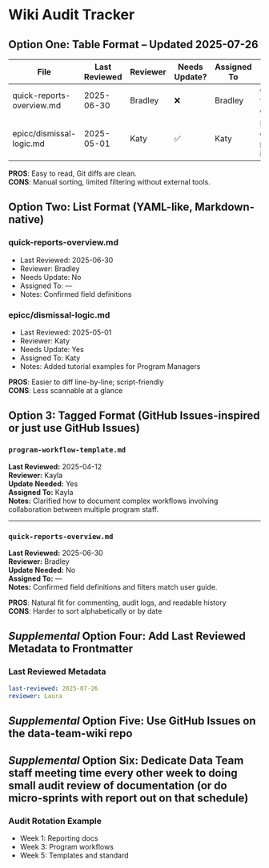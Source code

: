# Wiki Audit Tracker

## **Option One**: Table Format – Updated 2025-07-26

| File | Last Reviewed | Reviewer | Needs Update? | Assigned To | Notes |
|------|----------------|----------|----------------|-------------|-------|
| quick-reports-overview.md | 2025-06-30 | Bradley | ❌ | Bradley | Confirmed field definitions |
| epicc/dismissal-logic.md | 2025-05-01 | Katy | ✅ | Katy | Logic changed post-intake |

**PROS**: Easy to read, Git diffs are clean.  
**CONS**: Manual sorting, limited filtering without external tools.

## **Option Two**: List Format (YAML-like, Markdown-native)

### quick-reports-overview.md

- Last Reviewed: 2025-06-30
- Reviewer: Bradley
- Needs Update: No
- Assigned To: —
- Notes: Confirmed field definitions

### epicc/dismissal-logic.md

- Last Reviewed: 2025-05-01
- Reviewer: Katy
- Needs Update: Yes
- Assigned To: Katy
- Notes: Added tutorial examples for Program Managers

**PROS**: Easier to diff line-by-line; script-friendly  
**CONS**: Less scannable at a glance

## **Option 3**: Tagged Format (GitHub Issues-inspired or just use GitHub Issues)

### `program-workflow-template.md`

**Last Reviewed:** 2025-04-12  
**Reviewer:** Kayla  
**Update Needed:** Yes  
**Assigned To:** Kayla  
**Notes:** Clarified how to document complex workflows involving collaboration between multiple program staff.

---

### `quick-reports-overview.md`

**Last Reviewed:** 2025-06-30  
**Reviewer:** Bradley  
**Update Needed:** No  
**Assigned To:** —  
**Notes:** Confirmed field definitions and filters match user guide.

**PROS**: Natural fit for commenting, audit logs, and readable history  
**CONS**: Harder to sort alphabetically or by date

## _Supplemental_ **Option Four**: Add Last Reviewed Metadata to Frontmatter 

### Last Reviewed Metadata

```Yaml
last-reviewed: 2025-07-26
reviewer: Laura
```

## _Supplemental_ **Option Five**: Use GitHub Issues on the data-team-wiki repo

## _Supplemental_ **Option Six**: Dedicate Data Team staff meeting time every other week to doing small audit review of documentation (or do micro-sprints with report out on that schedule)

### Audit Rotation Example

- Week 1: Reporting docs
- Week 3: Program workflows
- Week 5: Templates and standard
